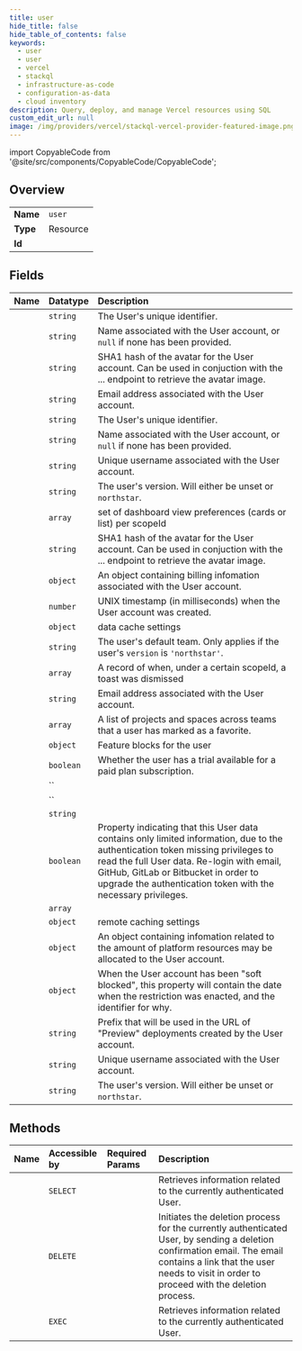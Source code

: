 ```yaml
---
title: user
hide_title: false
hide_table_of_contents: false
keywords:
  - user
  - user
  - vercel    
  - stackql
  - infrastructure-as-code
  - configuration-as-data
  - cloud inventory
description: Query, deploy, and manage Vercel resources using SQL
custom_edit_url: null
image: /img/providers/vercel/stackql-vercel-provider-featured-image.png
---
```


import CopyableCode from '@site/src/components/CopyableCode/CopyableCode';




## Overview
<table><tbody>
<tr><td><b>Name</b></td><td><code>user</code></td></tr>
<tr><td><b>Type</b></td><td>Resource</td></tr>
<tr><td><b>Id</b></td><td><CopyableCode code="vercel.user.user" /></td></tr>
</tbody></table>

## Fields
| Name | Datatype | Description |
|:-----|:---------|:------------|
| <CopyableCode code="id" /> | `string` | The User's unique identifier. |
| <CopyableCode code="name" /> | `string` | Name associated with the User account, or `null` if none has been provided. |
| <CopyableCode code="AuthUserLimited_avatar" /> | `string` | SHA1 hash of the avatar for the User account. Can be used in conjuction with the ... endpoint to retrieve the avatar image. |
| <CopyableCode code="AuthUserLimited_email" /> | `string` | Email address associated with the User account. |
| <CopyableCode code="AuthUserLimited_id" /> | `string` | The User's unique identifier. |
| <CopyableCode code="AuthUserLimited_name" /> | `string` | Name associated with the User account, or `null` if none has been provided. |
| <CopyableCode code="AuthUserLimited_username" /> | `string` | Unique username associated with the User account. |
| <CopyableCode code="AuthUserLimited_version" /> | `string` | The user's version. Will either be unset or `northstar`. |
| <CopyableCode code="activeDashboardViews" /> | `array` | set of dashboard view preferences (cards or list) per scopeId |
| <CopyableCode code="avatar" /> | `string` | SHA1 hash of the avatar for the User account. Can be used in conjuction with the ... endpoint to retrieve the avatar image. |
| <CopyableCode code="billing" /> | `object` | An object containing billing infomation associated with the User account. |
| <CopyableCode code="createdAt" /> | `number` | UNIX timestamp (in milliseconds) when the User account was created. |
| <CopyableCode code="dataCache" /> | `object` | data cache settings |
| <CopyableCode code="defaultTeamId" /> | `string` | The user's default team. Only applies if the user's `version` is `'northstar'`. |
| <CopyableCode code="dismissedToasts" /> | `array` | A record of when, under a certain scopeId, a toast was dismissed |
| <CopyableCode code="email" /> | `string` | Email address associated with the User account. |
| <CopyableCode code="favoriteProjectsAndSpaces" /> | `array` | A list of projects and spaces across teams that a user has marked as a favorite. |
| <CopyableCode code="featureBlocks" /> | `object` | Feature blocks for the user |
| <CopyableCode code="hasTrialAvailable" /> | `boolean` | Whether the user has a trial available for a paid plan subscription. |
| <CopyableCode code="importFlowGitNamespace" /> | `` |  |
| <CopyableCode code="importFlowGitNamespaceId" /> | `` |  |
| <CopyableCode code="importFlowGitProvider" /> | `string` |  |
| <CopyableCode code="limited" /> | `boolean` | Property indicating that this User data contains only limited information, due to the authentication token missing privileges to read the full User data. Re-login with email, GitHub, GitLab or Bitbucket in order to upgrade the authentication token with the necessary privileges. |
| <CopyableCode code="preferredScopesAndGitNamespaces" /> | `array` |  |
| <CopyableCode code="remoteCaching" /> | `object` | remote caching settings |
| <CopyableCode code="resourceConfig" /> | `object` | An object containing infomation related to the amount of platform resources may be allocated to the User account. |
| <CopyableCode code="softBlock" /> | `object` | When the User account has been "soft blocked", this property will contain the date when the restriction was enacted, and the identifier for why. |
| <CopyableCode code="stagingPrefix" /> | `string` | Prefix that will be used in the URL of "Preview" deployments created by the User account. |
| <CopyableCode code="username" /> | `string` | Unique username associated with the User account. |
| <CopyableCode code="version" /> | `string` | The user's version. Will either be unset or `northstar`. |
## Methods
| Name | Accessible by | Required Params | Description |
|:-----|:--------------|:----------------|:------------|
| <CopyableCode code="get_auth_user" /> | `SELECT` |  | Retrieves information related to the currently authenticated User. |
| <CopyableCode code="request_delete" /> | `DELETE` |  | Initiates the deletion process for the currently authenticated User, by sending a deletion confirmation email. The email contains a link that the user needs to visit in order to proceed with the deletion process. |
| <CopyableCode code="_get_auth_user" /> | `EXEC` |  | Retrieves information related to the currently authenticated User. |
